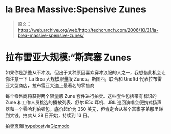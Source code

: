 # la Brea Massive:Spensive Zunes

> 原文：<https://web.archive.org/web/http://techcrunch.com/2006/10/31/la-brea-massive-spensive-zunes/>

# 拉布雷亚大规模:“斯宾塞 Zunes

如果你是那些从不冲浪，但出于某种原因喜欢穿冲浪服的人之一，我想借此机会让你注意一下 La Brea 大规模限量版 Zunes。斯图西，联合和 Undftd 代表拉布雷亚大型商店，拉布雷亚大道上最著名的零售商

每个零售商将获得两个限量版 Zune 套件进行拍卖。这些套件包括带有标识的 Zune 和工作人员挑选的播放列表、舒尔 E5c 耳机、JBL 巡回演唱会便携式扬声器和一个零哈利伯顿包。底价起价为 350 美元，但肯定会从某个富家子弟那里赚到大钱。拍卖从 28 日开始，持续到 13 日。

[拍卖页面](https://web.archive.org/web/20201129125936/http://www.undftd.com/flipbook.html?flip=auction)[[hypebost](https://web.archive.org/web/20201129125936/http://www.hypebeast.com/2006/10/la-brea-massive-x-zune-silent-auction/)via[Gizmodo](https://web.archive.org/web/20201129125936/http://www.gizmodo.com/gadgets/gadgets/limited-edition-zunes-coming-to-fancy-west-coast-clothing-stores-211252.php)